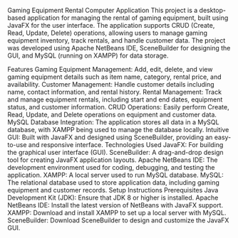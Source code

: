 Gaming Equipment Rental Computer Application
This project is a desktop-based application for managing the rental of gaming equipment, built using JavaFX for the user interface. The application supports CRUD (Create, Read, Update, Delete) operations, allowing users to manage gaming equipment inventory, track rentals, and handle customer data. The project was developed using Apache NetBeans IDE, SceneBuilder for designing the GUI, and MySQL (running on XAMPP) for data storage.

Features
Gaming Equipment Management: Add, edit, delete, and view gaming equipment details such as item name, category, rental price, and availability.
Customer Management: Handle customer details including name, contact information, and rental history.
Rental Management: Track and manage equipment rentals, including start and end dates, equipment status, and customer information.
CRUD Operations: Easily perform Create, Read, Update, and Delete operations on equipment and customer data.
MySQL Database Integration: The application stores all data in a MySQL database, with XAMPP being used to manage the database locally.
Intuitive GUI: Built with JavaFX and designed using SceneBuilder, providing an easy-to-use and responsive interface.
Technologies Used
JavaFX: For building the graphical user interface (GUI).
SceneBuilder: A drag-and-drop design tool for creating JavaFX application layouts.
Apache NetBeans IDE: The development environment used for coding, debugging, and testing the application.
XAMPP: A local server used to run MySQL database.
MySQL: The relational database used to store application data, including gaming equipment and customer records.
Setup Instructions
Prerequisites
Java Development Kit (JDK): Ensure that JDK 8 or higher is installed.
Apache NetBeans IDE: Install the latest version of NetBeans with JavaFX support.
XAMPP: Download and install XAMPP to set up a local server with MySQL.
SceneBuilder: Download SceneBuilder to design and customize the JavaFX GUI.
